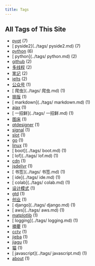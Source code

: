 ```yaml
---
title: Tags
---
```

## All Tags of This Site
* [pyqt](../tags/pyqt.md) (7)
* [ pyside2](../tags/ pyside2.md) (7)
* [python](../tags/python.md) (6)
* [ python](../tags/ python.md) (2)
* [github](../tags/github.md) (2)
* [多线程](../tags/多线程.md) (2)
* [笔记](../tags/笔记.md) (2)
* [ielts](../tags/ielts.md) (2)
* [公众号](../tags/公众号.md) (1)
* [ 爬虫](../tags/ 爬虫.md) (1)
* [排版](../tags/排版.md) (1)
* [ markdown](../tags/ markdown.md) (1)
* [ajax](../tags/ajax.md) (1)
* [ 一招鲜](../tags/ 一招鲜.md) (1)
* [图床](../tags/图床.md) (1)
* [qtdesigner](../tags/qtdesigner.md) (1)
* [signal](../tags/signal.md) (1)
* [slot](../tags/slot.md) (1)
* [go](../tags/go.md) (1)
* [linux](../tags/linux.md) (1)
* [ boot](../tags/ boot.md) (1)
* [ lof](../tags/ lof.md) (1)
* [cdn](../tags/cdn.md) (1)
* [jsdelivr](../tags/jsdelivr.md) (1)
* [ 书签](../tags/ 书签.md) (1)
* [ ide](../tags/ ide.md) (1)
* [ colab](../tags/ colab.md) (1)
* [设计模式](../tags/设计模式.md) (1)
* [gtd](../tags/gtd.md) (1)
* [创业](../tags/创业.md) (1)
* [ django](../tags/ django.md) (1)
* [ aws](../tags/ aws.md) (1)
* [matplotlib](../tags/matplotlib.md) (1)
* [ logging](../tags/ logging.md) (1)
* [摘要](../tags/摘要.md) (1)
* [cctv](../tags/cctv.md) (1)
* [jieba](../tags/jieba.md) (1)
* [jiagu](../tags/jiagu.md) (1)
* [猫](../tags/猫.md) (1)
* [ javascript](../tags/ javascript.md) (1)
* [about](../tags/about.md) (1)